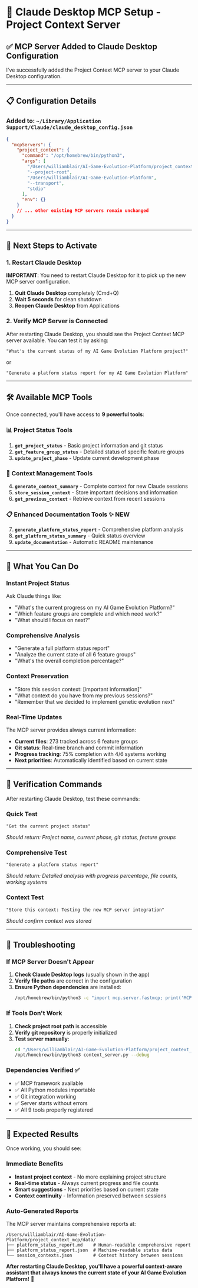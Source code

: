 # 🔧 Claude Desktop MCP Setup - Project Context Server

## ✅ **MCP Server Added to Claude Desktop Configuration**

I've successfully added the Project Context MCP server to your Claude Desktop configuration.

---

## 📋 **Configuration Details**

### **Added to**: `~/Library/Application Support/Claude/claude_desktop_config.json`

```json
{
  "mcpServers": {
    "project_context": {
      "command": "/opt/homebrew/bin/python3",
      "args": [
        "/Users/williamblair/AI-Game-Evolution-Platform/project_context_mcp/context_server.py",
        "--project-root",
        "/Users/williamblair/AI-Game-Evolution-Platform",
        "--transport",
        "stdio"
      ],
      "env": {}
    }
    // ... other existing MCP servers remain unchanged
  }
}
```

---

## 🔄 **Next Steps to Activate**

### **1. Restart Claude Desktop**
**IMPORTANT**: You need to restart Claude Desktop for it to pick up the new MCP server configuration.

1. **Quit Claude Desktop** completely (Cmd+Q)
2. **Wait 5 seconds** for clean shutdown
3. **Reopen Claude Desktop** from Applications

### **2. Verify MCP Server is Connected**
After restarting Claude Desktop, you should see the Project Context MCP server available. You can test it by asking:

```
"What's the current status of my AI Game Evolution Platform project?"
```

or 

```
"Generate a platform status report for my AI Game Evolution Platform"
```

---

## 🛠️ **Available MCP Tools**

Once connected, you'll have access to **9 powerful tools**:

### **📊 Project Status Tools**
1. **`get_project_status`** - Basic project information and git status
2. **`get_feature_group_status`** - Detailed status of specific feature groups
3. **`update_project_phase`** - Update current development phase

### **🧠 Context Management Tools**  
4. **`generate_context_summary`** - Complete context for new Claude sessions
5. **`store_session_context`** - Store important decisions and information
6. **`get_previous_context`** - Retrieve context from recent sessions

### **📋 Enhanced Documentation Tools** ✨ **NEW**
7. **`generate_platform_status_report`** - Comprehensive platform analysis
8. **`get_platform_status_summary`** - Quick status overview
9. **`update_documentation`** - Automatic README maintenance

---

## 🎯 **What You Can Do**

### **Instant Project Status**
Ask Claude things like:
- "What's the current progress on my AI Game Evolution Platform?"
- "Which feature groups are complete and which need work?"
- "What should I focus on next?"

### **Comprehensive Analysis**
- "Generate a full platform status report"
- "Analyze the current state of all 6 feature groups"
- "What's the overall completion percentage?"

### **Context Preservation**
- "Store this session context: [important information]"
- "What context do you have from my previous sessions?"
- "Remember that we decided to implement genetic evolution next"

### **Real-Time Updates**
The MCP server provides always current information:
- **Current files**: 273 tracked across 6 feature groups
- **Git status**: Real-time branch and commit information
- **Progress tracking**: 75% completion with 4/6 systems working
- **Next priorities**: Automatically identified based on current state

---

## 🧪 **Verification Commands**

After restarting Claude Desktop, test these commands:

### **Quick Test**
```
"Get the current project status"
```
*Should return: Project name, current phase, git status, feature groups*

### **Comprehensive Test**
```
"Generate a platform status report"
```
*Should return: Detailed analysis with progress percentage, file counts, working systems*

### **Context Test**
```
"Store this context: Testing the new MCP server integration"
```
*Should confirm context was stored*

---

## 🔧 **Troubleshooting**

### **If MCP Server Doesn't Appear**
1. **Check Claude Desktop logs** (usually shown in the app)
2. **Verify file paths** are correct in the configuration
3. **Ensure Python dependencies** are installed:
   ```bash
   /opt/homebrew/bin/python3 -c "import mcp.server.fastmcp; print('MCP available')"
   ```

### **If Tools Don't Work**
1. **Check project root path** is accessible
2. **Verify git repository** is properly initialized
3. **Test server manually**:
   ```bash
   cd "/Users/williamblair/AI-Game-Evolution-Platform/project_context_mcp"
   /opt/homebrew/bin/python3 context_server.py --debug
   ```

### **Dependencies Verified** ✅
- ✅ MCP framework available
- ✅ All Python modules importable  
- ✅ Git integration working
- ✅ Server starts without errors
- ✅ All 9 tools properly registered

---

## 🎉 **Expected Results**

Once working, you should see:

### **Immediate Benefits**
- **Instant project context** - No more explaining project structure
- **Real-time status** - Always current progress and file counts
- **Smart suggestions** - Next priorities based on current state
- **Context continuity** - Information preserved between sessions

### **Auto-Generated Reports**
The MCP server maintains comprehensive reports at:
```
/Users/williamblair/AI-Game-Evolution-Platform/project_context_mcp/data/
├── platform_status_report.md    # Human-readable comprehensive report
├── platform_status_report.json  # Machine-readable status data
└── session_contexts.json        # Context history between sessions
```

**After restarting Claude Desktop, you'll have a powerful context-aware assistant that always knows the current state of your AI Game Evolution Platform!** 🚀